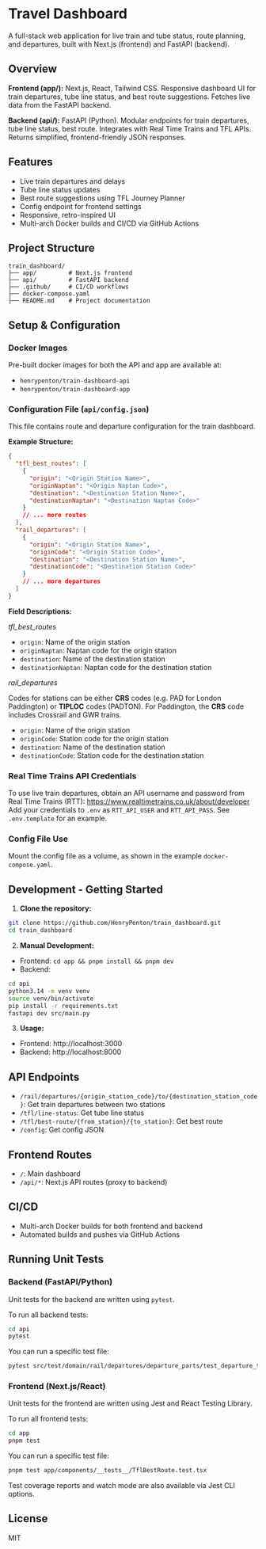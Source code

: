 # Travel Dashboard

A full-stack web application for live train and tube status, route planning, and departures, built with Next.js (frontend) and FastAPI (backend).

## Overview

**Frontend (app/):** Next.js, React, Tailwind CSS. Responsive dashboard UI for train departures, tube line status, and best route suggestions. Fetches live data from the FastAPI backend.

**Backend (api/):** FastAPI (Python). Modular endpoints for train departures, tube line status, best route. Integrates with Real Time Trains and TFL APIs. Returns simplified, frontend-friendly JSON responses.

## Features

- Live train departures and delays
- Tube line status updates
- Best route suggestions using TFL Journey Planner
- Config endpoint for frontend settings
- Responsive, retro-inspired UI
- Multi-arch Docker builds and CI/CD via GitHub Actions

## Project Structure

```
train_dashboard/
├── app/         # Next.js frontend
├── api/         # FastAPI backend
├── .github/     # CI/CD workflows
├── docker-compose.yaml
├── README.md    # Project documentation
```

## Setup & Configuration

### Docker Images

Pre-built docker images for both the API and app are available at:

- `henrypenton/train-dashboard-api`
- `henrypenton/train-dashboard-app`

### Configuration File (`api/config.json`)

This file contains route and departure configuration for the train dashboard.

**Example Structure:**

```json
{
  "tfl_best_routes": [
    {
      "origin": "<Origin Station Name>",
      "originNaptan": "<Origin Naptan Code>",
      "destination": "<Destination Station Name>",
      "destinationNaptan": "<Destination Naptan Code>"
    }
    // ... more routes
  ],
  "rail_departures": [
    {
      "origin": "<Origin Station Name>",
      "originCode": "<Origin Station Code>",
      "destination": "<Destination Station Name>",
      "destinationCode": "<Destination Station Code>"
    }
    // ... more departures
  ]
}
```

**Field Descriptions:**

_tfl_best_routes_

- `origin`: Name of the origin station
- `originNaptan`: Naptan code for the origin station
- `destination`: Name of the destination station
- `destinationNaptan`: Naptan code for the destination station

_rail_departures_

Codes for stations can be either **CRS** codes (e.g. PAD for London Paddington) or **TIPLOC** codes (PADTON). For Paddington, the **CRS** code includes Crossrail and GWR trains.

- `origin`: Name of the origin station
- `originCode`: Station code for the origin station
- `destination`: Name of the destination station
- `destinationCode`: Station code for the destination station

### Real Time Trains API Credentials

To use live train departures, obtain an API username and password from Real Time Trains (RTT): https://www.realtimetrains.co.uk/about/developer
Add your credentials to `.env` as `RTT_API_USER` and `RTT_API_PASS`. See `.env.template` for an example.

### Config File Use

Mount the config file as a volume, as shown in the example `docker-compose.yaml`.

## Development - Getting Started

1. **Clone the repository:**

```sh
git clone https://github.com/HenryPenton/train_dashboard.git
cd train_dashboard
```

2. **Manual Development:**

- Frontend: `cd app && pnpm install && pnpm dev`
- Backend:

```sh
cd api
python3.14 -m venv venv
source venv/bin/activate
pip install -r requirements.txt
fastapi dev src/main.py
```

3. **Usage:**

- Frontend: http://localhost:3000
- Backend: http://localhost:8000

## API Endpoints

- `/rail/departures/{origin_station_code}/to/{destination_station_code}`: Get train departures between two stations
- `/tfl/line-status`: Get tube line status
- `/tfl/best-route/{from_station}/{to_station}`: Get best route
- `/config`: Get config JSON

## Frontend Routes

- `/`: Main dashboard
- `/api/*`: Next.js API routes (proxy to backend)

## CI/CD

- Multi-arch Docker builds for both frontend and backend
- Automated builds and pushes via GitHub Actions

## Running Unit Tests

### Backend (FastAPI/Python)

Unit tests for the backend are written using `pytest`.

To run all backend tests:

```sh
cd api
pytest
```

You can run a specific test file:

```sh
pytest src/test/domain/rail/departures/departure_parts/test_departure_times.py
```

### Frontend (Next.js/React)

Unit tests for the frontend are written using Jest and React Testing Library.

To run all frontend tests:

```sh
cd app
pnpm test
```

You can run a specific test file:

```sh
pnpm test app/components/__tests__/TflBestRoute.test.tsx
```

Test coverage reports and watch mode are also available via Jest CLI options.

## License

MIT
